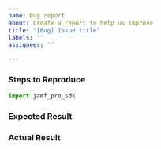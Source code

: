 ```yaml
---
name: Bug report
about: Create a report to help us improve
title: "[Bug] Issue title"
labels: ''
assignees: ''

---
```


<!-- Describe the issue. Be sure you have searched existing issues first. -->

### Steps to Reproduce

<!-- Detailed, minimal example that will reproduce the issue. Include code blocks and sample data. -->

```python
import jamf_pro_sdk

```

### Expected Result

<!-- What should have been the outcome? -->

### Actual Result

<!-- What happened instead. Include log and exception output if applicable. >

## System Information

<!-- OS and OS version, Python version, SDK version, and Jamf Pro version if applicable. -->
